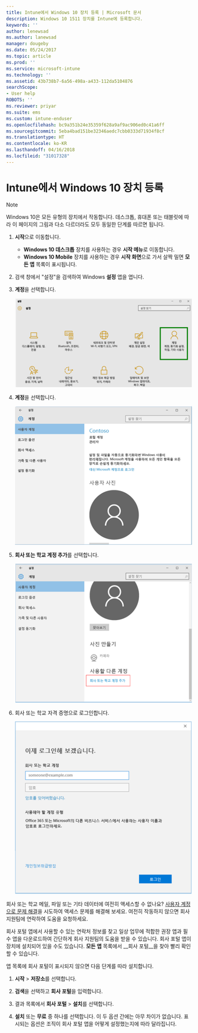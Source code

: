 ```yaml
---
title: Intune에서 Windows 10 장치 등록 | Microsoft 문서
description: Windows 10 1511 장치를 Intune에 등록합니다.
keywords: ''
author: lenewsad
ms.author: lanewsad
manager: dougeby
ms.date: 05/24/2017
ms.topic: article
ms.prod: ''
ms.service: microsoft-intune
ms.technology: ''
ms.assetid: 43b738b7-6a56-498a-a433-112da5104876
searchScope:
- User help
ROBOTS: ''
ms.reviewer: priyar
ms.suite: ems
ms.custom: intune-enduser
ms.openlocfilehash: bc9a351b24e35359f628a9af9ac906ed0c41a6ff
ms.sourcegitcommit: 5eba4bad151be32346aedc7cbb0333d71934f8cf
ms.translationtype: HT
ms.contentlocale: ko-KR
ms.lasthandoff: 04/16/2018
ms.locfileid: "31017328"
---
```

# <a name="enroll-your-windows-10-device-in-intune"></a>Intune에서 Windows 10 장치 등록

  > [!NOTE]
  > Windows 10은 모든 유형의 장치에서 작동합니다. 데스크톱, 휴대폰 또는 태블릿에 따라 이 페이지의 그림과 다소 다르더라도 모두 동일한 단계를 따르면 됩니다.

1. **시작**으로 이동합니다.

   - **Windows 10 데스크톱** 장치를 사용하는 경우 **시작 메뉴**로 이동합니다.
   - **Windows 10 Mobile** 장치를 사용하는 경우 **시작 화면**으로 가서 살짝 밀면 **모든 앱** 목록이 표시됩니다.

2. 검색 창에서 "설정"을 검색하여 Windows **설정** 앱을 엽니다.

3. **계정**을 선택합니다.

    ![설정 및 계정으로 이동](./media/W10-enroll-1-settings-accounts.png)

4. **계정**을 선택합니다.

    ![계정 선택](./media/W10-enroll-2-accounts-your-account.png)

5. **회사 또는 학교 계정 추가**를 선택합니다.

    ![회사 또는 학교 계정 추가 선택](./media/w10-enroll-3-add-work-school-acct.png)

6. 회사 또는 학교 자격 증명으로 로그인합니다.

    ![로그인](./media/W10-enroll-4-sign-in.png)

회사 또는 학교 메일, 파일 또는 기타 데이터에 여전히 액세스할 수 없나요? [사용자 계정으로 문제 해결](troubleshoot-your-windows-10-device-windows.md#troubleshooting-steps-to-follow-if-you-see-your-account)을 시도하여 액세스 문제를 해결해 보세요. 여전히 작동하지 않으면 회사 지원팀에 연락하여 도움을 요청하세요.

회사 포털 앱에서 사용할 수 있는 연락처 정보를 찾고 일상 업무에 적합한 권장 앱과 필수 앱을 다운로드하여 간단하게 회사 지원팀의 도움을 받을 수 있습니다. 회사 포털 앱이 장치에 설치되어 있을 수도 있습니다. __모든 앱__ 목록에서 __회사 포털__을 찾아 빨리 확인할 수 있습니다.

앱 목록에 회사 포털이 표시되지 않으면 다음 단계를 따라 설치합니다.

1. **시작** > **저장소**를 선택합니다.

2. **검색**을 선택하고 **회사 포털**을 입력합니다.

3. 결과 목록에서 **회사 포털** > **설치**를 선택합니다.

4. **설치** 또는 **무료** 중 하나를 선택합니다. 이 두 옵션 간에는 아무 차이가 없습니다. 표시되는 옵션은 조직이 회사 포털 앱을 어떻게 설정했는지에 따라 달라집니다.
